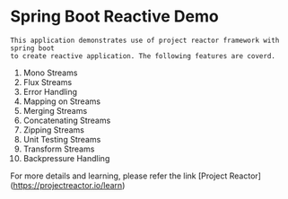 # Spring Boot Reactive Demo

    This application demonstrates use of project reactor framework with spring boot 
    to create reactive application. The following features are coverd.

1. Mono Streams
2. Flux Streams
3. Error Handling
4. Mapping on Streams
5. Merging Streams
6. Concatenating Streams
7. Zipping Streams
8. Unit Testing Streams
9. Transform Streams
10. Backpressure Handling

For more details and learning, 
please refer the link [Project Reactor] (https://projectreactor.io/learn)
